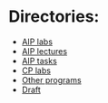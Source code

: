 <h1>Directories:</h1>
<ul>
    <li><a href="https://github.com/Jacobeaen/C/tree/master/labs_god">AIP labs</a></li>
    <li><a href="https://github.com/Jacobeaen/C/tree/master/tasks_sem">AIP lectures</a></li>
    <li><a href="https://github.com/Jacobeaen/C/tree/master/tasks">AIP tasks</a></li>
    <li><a href="https://github.com/Jacobeaen/C/tree/master/labs_kir">CP labs</a></li>
    <li><a href="https://github.com/Jacobeaen/C/tree/master/other">Other programs</a></li>
    <li><a href="https://github.com/Jacobeaen/C/tree/master/tmp">Draft</a></li>
</ul>
